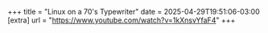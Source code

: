 +++
title = "Linux on a 70's Typewriter"
date = 2025-04-29T19:51:06-03:00
[extra]
url = "https://www.youtube.com/watch?v=1kXnsvYfaF4"
+++
